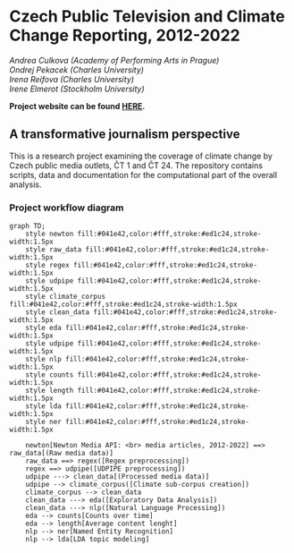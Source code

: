 # Czech Public Television and Climate Change Reporting, 2012-2022

*Andrea Culkova (Academy of Performing Arts in Prague) <br>
Ondrej Pekacek (Charles University) <br>
Irena Reifova (Charles University) <br>
Irene Elmerot (Stockholm University)*

**Project website can be found [HERE](https://climate-topics.netlify.app/).**

## A transformative journalism perspective

This is a research project examining the coverage of climate change by Czech public media outlets, ČT 1 and ČT 24.
The repository contains scripts, data and documentation for the computational part of the overall analysis.

### Project workflow diagram

```mermaid
graph TD;
    style newton fill:#041e42,color:#fff,stroke:#ed1c24,stroke-width:1.5px
    style raw_data fill:#041e42,color:#fff,stroke:#ed1c24,stroke-width:1.5px
    style regex fill:#041e42,color:#fff,stroke:#ed1c24,stroke-width:1.5px
    style udpipe fill:#041e42,color:#fff,stroke:#ed1c24,stroke-width:1.5px
    style climate_corpus fill:#041e42,color:#fff,stroke:#ed1c24,stroke-width:1.5px
    style clean_data fill:#041e42,color:#fff,stroke:#ed1c24,stroke-width:1.5px
    style eda fill:#041e42,color:#fff,stroke:#ed1c24,stroke-width:1.5px
    style udpipe fill:#041e42,color:#fff,stroke:#ed1c24,stroke-width:1.5px
    style nlp fill:#041e42,color:#fff,stroke:#ed1c24,stroke-width:1.5px
    style counts fill:#041e42,color:#fff,stroke:#ed1c24,stroke-width:1.5px
    style length fill:#041e42,color:#fff,stroke:#ed1c24,stroke-width:1.5px
    style lda fill:#041e42,color:#fff,stroke:#ed1c24,stroke-width:1.5px
    style ner fill:#041e42,color:#fff,stroke:#ed1c24,stroke-width:1.5px

    newton[Newton Media API: <br> media articles, 2012-2022] ==> raw_data[(Raw media data)]
    raw_data ==> regex([Regex preprocessing])
    regex ==> udpipe([UDPIPE preprocessing])
    udpipe ---> clean_data[(Processed media data)]
    udpipe --> climate_corpus([Climate sub-corpus creation])
    climate_corpus --> clean_data
    clean_data ---> eda([Exploratory Data Analysis])
    clean_data ---> nlp([Natural Language Processing])
    eda --> counts[Counts over time]
    eda --> length[Average content lenght]
    nlp --> ner[Named Entity Recognition]
    nlp --> lda[LDA topic modeling]
```
